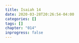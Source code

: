 ```yaml
---
title: Isaiah 14
date: 2020-03-28T20:26:54-04:00
categories: []
tags: []
chapter: "014"
inprogress: false
---
```


